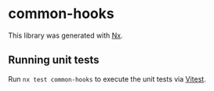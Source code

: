 # common-hooks

This library was generated with [Nx](https://nx.dev).

## Running unit tests

Run `nx test common-hooks` to execute the unit tests via [Vitest](https://vitest.dev/).
